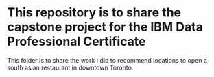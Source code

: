 # This repository is to share the capstone project for the IBM Data Professional Certificate
This folder is to share the work I did to recommend locations to open a south asian restaurant in downtown Toronto.

